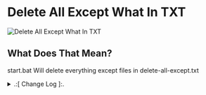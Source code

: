 # Delete All Except What In TXT

![Delete All Except What In TXT](https://github.com/oqyh/Useful-Batch-Files/assets/48490385/be4ae8f4-ef44-4bd3-bfdf-b0a70db0e949)

## What Does That Mean?
start.bat Will delete everything except files in delete-all-except.txt



<details> 
  <summary>.:[ Change Log ]:.</summary>
  
  (1.0.0)
  
    -Initial Release 
    
</details>

